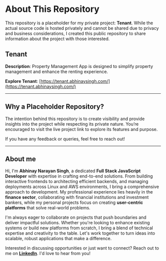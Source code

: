 # About This Repository

This repository is a placeholder for my private project: **Tenant**. While the actual source code is hosted privately and cannot be shared due to privacy and business considerations, I created this public repository to share information about the project with those interested.

## Tenant

**Description**: Property Management App is designed to simplify property management and enhance the renting experience.  

**Explore Tenant**: [https://tenant.abhinaysingh.com/](https://tenant.abhinaysingh.com/)

---

## Why a Placeholder Repository?

The intention behind this repository is to create visibility and provide insights into the project while respecting its private nature. You’re encouraged to visit the live project link to explore its features and purpose.

If you have any feedback or queries, feel free to reach out!

---

## About me

Hi, I'm **Abhinay Narayan Singh**, a dedicated **Full Stack JavaScript Developer** with expertise in crafting end-to-end solutions. From building interactive frontends to architecting efficient backends, and managing deployments across Linux and AWS environments, I bring a comprehensive approach to development. My professional experience lies heavily in the **finance sector**, collaborating with financial institutions and investment bankers, while my personal projects focus on creating **user-centric platforms** that solve real-world problems.

I'm always eager to collaborate on projects that push boundaries and deliver impactful solutions. Whether you're looking to enhance existing systems or build new platforms from scratch, I bring a blend of technical expertise and creativity to the table. Let's work together to turn ideas into scalable, robust applications that make a difference.

Interested in discussing opportunities or just want to connect? Reach out to me on **[LinkedIn](#)**. I'd love to hear from you!
